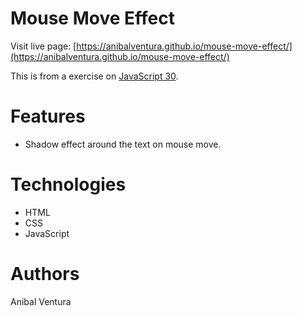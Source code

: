 # Mouse Move Effect

Visit live page: [https://anibalventura.github.io/mouse-move-effect/](https://anibalventura.github.io/mouse-move-effect/)

This is from a exercise on [JavaScript 30](https://javascript30.com/).

# Features

- Shadow effect around the text on mouse move.

# Technologies

- HTML
- CSS
- JavaScript

# Authors

Anibal Ventura
